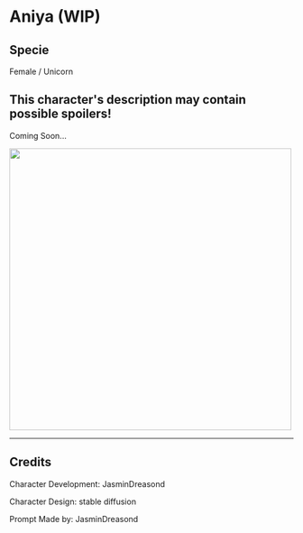 # Aniya (WIP)

## Specie

Female / Unicorn

## This character's description may contain possible spoilers!

Coming Soon...

<img src="https://ar-io.dev/LLZaY7dCEbMPxBig_EYMDj8GbQX5vyVZh6eJ31wmOow" height="500">

<hr/>

## Credits

Character Development: JasminDreasond

Character Design: stable diffusion

Prompt Made by: JasminDreasond